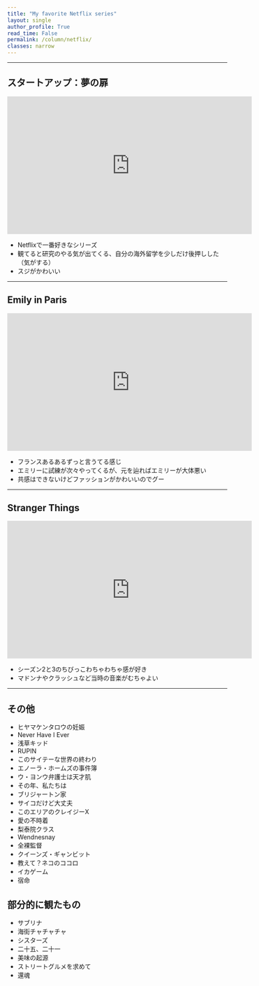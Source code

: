 ```yaml
---
title: "My favorite Netflix series"
layout: single
author_profile: True
read_time: False
permalink: /column/netflix/
classes: narrow
---
```


---

## スタートアップ：夢の扉

<iframe src="https://www.youtube.com/embed/2xCROSBKD08" width="560" height="315" frameborder="0"> </iframe>

- Netflixで一番好きなシリーズ
- 観てると研究のやる気が出てくる、自分の海外留学を少しだけ後押しした（気がする）
- スジがかわいい

---

## Emily in Paris

<iframe src="https://www.youtube.com/embed/Xl3HY9yMEBI" width="560" height="315" frameborder="0"> </iframe>

- フランスあるあるずっと言うてる感じ
- エミリーに試練が次々やってくるが、元を辿ればエミリーが大体悪い
- 共感はできないけどファッションがかわいいのでグー

---

## Stranger Things

<iframe src="https://www.youtube.com/embed/yQEondeGvKo" width="560" height="315" frameborder="0"> </iframe>

- シーズン2と3のちびっこわちゃわちゃ感が好き
- マドンナやクラッシュなど当時の音楽がむちゃよい

---

## その他

- ヒヤマケンタロウの妊娠
- Never Have I Ever
- 浅草キッド
- RUPIN
- このサイテーな世界の終わり
- エノーラ・ホームズの事件簿
- ウ・ヨンウ弁護士は天才肌
- その年、私たちは
- ブリジャートン家
- サイコだけど大丈夫
- このエリアのクレイジーX
- 愛の不時着
- 梨泰院クラス
- Wendnesnay
- 全裸監督
- クイーンズ・ギャンビット
- 教えて？ネコのココロ
- イカゲーム
- 宿命

## 部分的に観たもの

- サブリナ
- 海街チャチャチャ
- シスターズ
- 二十五、二十一
- 美味の起源
- ストリートグルメを求めて
- 還魂
